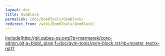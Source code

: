 ```yaml
---
layout: doc
title: QvmBlock
permalink: /doc/Dom0Tools/QvmBlock/
redirect_from: /wiki/Dom0Tools/QvmBlock/
---
```


[Include(http://git.qubes-os.org/?p=marmarek/core-admin.git;a=blob\_plain;f=doc/qvm-tools/qvm-block.rst;hb=master, text/x-rst)?](/doc/Dom0Tools/Include(http%3A/git.qubes-os.org?p=marmarek/core-admin.git;a=blob_plain;f=doc/qvm-tools/qvm-block.rst;hb=master,%20text/x-rst))
